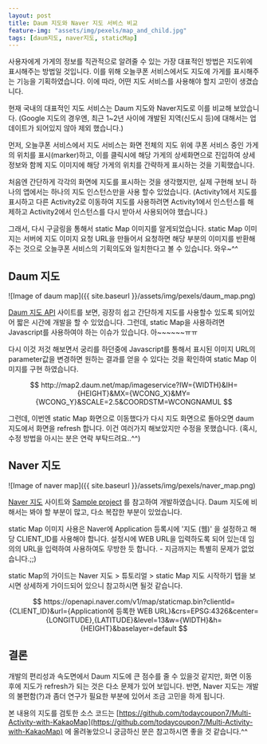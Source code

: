 ```yaml
---
layout: post
title: Daum 지도와 Naver 지도 서비스 비교
feature-img: "assets/img/pexels/map_and_child.jpg"
tags: [daum지도, naver지도, staticMap]
---
```


사용자에게 가게의 정보를 직관적으로 알려줄 수 있는 가장 대표적인 방법은 지도위에 표시해주는 방법일 것입니다. 이를 위해 오늘쿠폰 서비스에서도 지도에 가게를 표시해주는 기능을 기획하였습니다. 이에 따라, 어떤 지도 서비스를 사용해야 할지 고민이 생겼습니다.

현재 국내의 대표적인 지도 서비스는 Daum 지도와 Naver지도로 이를 비교해 보았습니다. (Google 지도의 경우엔, 최근 1~2년 사이에 개발된 지역(신도시 등)에 대해서는 업데이트가 되어있지 않아 제외 했습니다.)

먼저, 오늘쿠폰 서비스에서 지도 서비스는 화면 전체의 지도 위에 쿠폰 서비스 중인 가게의 위치를 표시(marker)하고, 이를 클릭시에 해당 가게의 상세화면으로 진입하여 상세정보와 함께 지도 이미지에 해당 가게의 위치를 간략하게 표시하는 것을 기획했습니다.

처음엔 간단하게 각각의 화면에 지도를 표시하는 것을 생각했지만, 실제 구현해 보니 하나의 앱에서는 하나의 지도 인스턴스만을 사용 할수 있었습니다. (Activity1에서 지도를 표시하고 다른 Activity2로 이동하여 지도를 사용하려면 Activity1에서 인스턴스를 해제하고 Activity2에서 인스턴스를 다시 받아서 사용되어야 했습니다.)

그래서, 다시 구글링을 통해서 static Map 이미지를 알게되었습니다. static Map 이미지는 서버에 지도 이미지 요청 URL을 만들어서 요청하면 해당 부분의 이미지를 반환해주는 것으로 오늘쿠폰 서비스의 기획의도와 일치한다고 볼 수 있습니다. 와우~^^

## Daum 지도
![Image of daum map]({{ site.baseurl }}/assets/img/pexels/daum_map.png)

[Daum 지도 API](http://apis.map.daum.net/) 사이트를 보면, 굉장히 쉽고 간단하게 지도를 사용할수 있도록 되어있어 짧은 시간에 개발을 할 수 있었습니다. 그런데, static Map을 사용하려면 Javascript를 사용하여야 하는 이슈가 있습니다. 아~~~~~~ㅠㅠ

다시 이것 저것 해보면서 궁리를 하던중에 Javascript를 통해서 표시된 이미지 URL의 parameter값을 변경하면 원하는 결과를 얻을 수 있다는 것을 확인하여 static Map 이미지를 구현 하였습니다.

$$ http://map2.daum.net/map/imageservice?IW={WIDTH}&IH={HEIGHT}&MX={WCONG_X}&MY={WCONG_Y}&SCALE=2.5&COORDSTM=WCONGNAMUL $$

그런데, 이번엔 static Map 화면으로 이동했다가 다시 지도 화면으로 돌아오면 daum 지도에서 화면을 refresh 합니다. 이건 여러가지 해보았지만 수정을 못했습니다. (혹시, 수정 방법을 아시는 분은 연락 부탁드려요..^^)

## Naver 지도
![Image of naver map]({{ site.baseurl }}/assets/img/pexels/naver_map.png)

[Naver 지도](https://developers.naver.com/products/map/) 사이트와 [Sample project](https://github.com/navermaps/maps.android) 를 참고하여 개발하였습니다. Daum 지도에 비해서는 봐야 할 부분이 많고, 다소 복잡한 부분이 있었습니다.

static Map 이미지 사용은 Naver에 Application 등록시에 '지도 (웹)' 을 설정하고 해당 CLIENT_ID를 사용해야 합니다. 설정시에 WEB URL을 입력하도록 되어 있는데 임의의 URL을 입력하여 사용하여도 무방한 듯 합니다. - 지금까지는 특별히 문제가 없었습니다.;;)

static Map의 가이드는 Naver 지도 > 튜토리얼 > static Map 지도 시작하기 탭을 보시면 상세하게 가이드되어 있으니 참고하시면 될것 같습니다.

$$ https://openapi.naver.com/v1/map/staticmap.bin?clientId={CLIENT_ID}&url={Application에 등록한 WEB URL}&crs=EPSG:4326&center={LONGITUDE},{LATITUDE}&level=13&w={WIDTH}&h={HEIGHT}&baselayer=default $$

## 결론
개발의 편리성과 속도면에서 Daum 지도에 큰 점수를 줄 수 있을것 같지만, 화면 이동 후에 지도가 refresh가 되는 것은 다소 문제가 있어 보입니다. 반면, Naver 지도는 개발의 불편함(?)과 좀더 연구가 필요한 부분에 있어서 조금 고민을 하게 됩니다.

본 내용의 지도를 검토한 소스 코드는 [https://github.com/todaycoupon7/Multi-Activity-with-KakaoMap](https://github.com/todaycoupon7/Multi-Activity-with-KakaoMap) 에 올려놓았으니 궁금하신 분은 참고하시면 좋을 것 같습니다.^^

